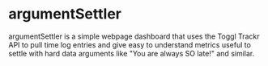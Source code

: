 # argumentSettler
argumentSettler is a simple webpage dashboard that uses the Toggl Trackr API to pull time log entries and give easy to understand metrics useful to settle with hard data arguments like "You are always SO late!" and similar.
